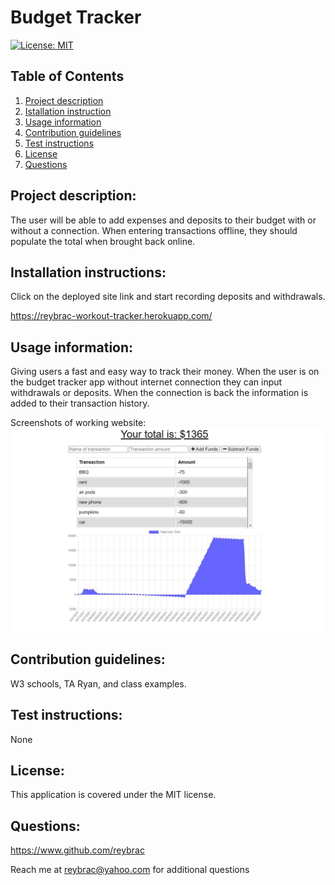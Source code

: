 # Budget Tracker

[![License: MIT](https://img.shields.io/badge/License-MIT-yellow.svg)](https://opensource.org/licenses/MIT)

## Table of Contents

1. [Project description](#Project-description)
2. [Istallation instruction](#Installaton-instructions)
3. [Usage information](#Usage-information)
4. [Contribution guidelines](#Contribution-guidelines)
5. [Test instructions](#Test-instructions)
6. [License](#License)
7. [Questions](#Questions)

## Project description:

The user will be able to add expenses and deposits to their budget with or without a connection. When entering transactions offline, they should populate the total when brought back online.

## Installation instructions:

Click on the deployed site link and start recording deposits and withdrawals.

https://reybrac-workout-tracker.herokuapp.com/

## Usage information:

Giving users a fast and easy way to track their money. When the user is on the budget tracker app without internet connection they can input withdrawals or deposits. When the connection is back the information is added to their transaction history.

Screenshots of working website:
![screenshot of working application](https://github.com/reybrac/Budget-tracker/blob/main/public/icons/Budget-tracker.JPG?raw=true)

## Contribution guidelines:

W3 schools, TA Ryan, and class examples.

## Test instructions:

None

## License:

This application is covered under the MIT license.

## Questions:

https://www.github.com/reybrac

Reach me at reybrac@yahoo.com for additional questions
